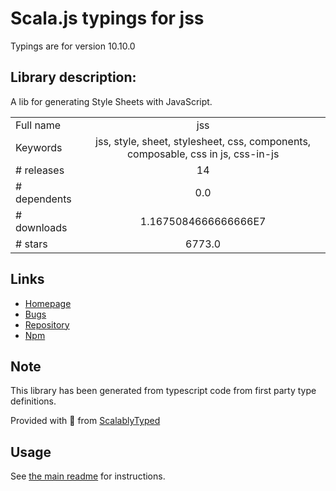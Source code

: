 
# Scala.js typings for jss

Typings are for version 10.10.0

## Library description:
A lib for generating Style Sheets with JavaScript.

|                    |                 |
| ------------------ | :-------------: |
| Full name          | jss |
| Keywords           | jss, style, sheet, stylesheet, css, components, composable, css in js, css-in-js |
| # releases         | 14 |
| # dependents       | 0.0 |
| # downloads        | 1.1675084666666666E7 |
| # stars            | 6773.0 |

## Links
- [Homepage](https://cssinjs.org/)
- [Bugs](https://github.com/cssinjs/jss/issues/new)
- [Repository](https://github.com/cssinjs/jss)
- [Npm](https://www.npmjs.com/package/jss)
    


## Note
This library has been generated from typescript code from first party type definitions.

Provided with :purple_heart: from [ScalablyTyped](https://github.com/oyvindberg/ScalablyTyped)

## Usage
See [the main readme](../../readme.md) for instructions.


